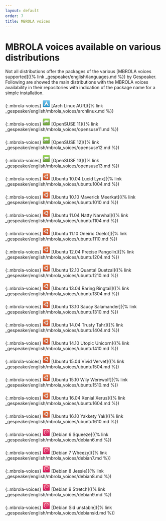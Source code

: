 ```yaml
---
layout: default
order: 7
title: MBROLA voices
---
```

# MBROLA voices available on various distributions

Not all distributions offer the packages of the various 
[MBROLA voices supported]({% link _gespeaker/english/languages.md %})
by Gespeaker.
Following are showed the main distributions with the MBROLA voices availability
in their repositories with indication of the package name for a simple
installation.

{:.mbrola-voices}
![Arch Linux](/theme/images/archlinux-24.png) [Arch Linux AUR]({% link _gespeaker/english/mbrola_voices/archlinux.md %})

{:.mbrola-voices}
![OpenSUSE](/theme/images/opensuse-24.png) [OpenSUSE 11]({% link _gespeaker/english/mbrola_voices/opensuse11.md %})

{:.mbrola-voices}
![OpenSUSE](/theme/images/opensuse-24.png) [OpenSUSE 12]({% link _gespeaker/english/mbrola_voices/opensuse12.md %})

{:.mbrola-voices}
![OpenSUSE](/theme/images/opensuse-24.png) [OpenSUSE 13]({% link _gespeaker/english/mbrola_voices/opensuse13.md %})

{:.mbrola-voices}
![Ubuntu](/theme/images/ubuntu-24.png) [Ubuntu 10.04 Lucid Lynx]({% link _gespeaker/english/mbrola_voices/ubuntu1004.md %})

{:.mbrola-voices}
![Ubuntu](/theme/images/ubuntu-24.png) [Ubuntu 10.10 Maverick Meerkat]({% link _gespeaker/english/mbrola_voices/ubuntu1010.md %})

{:.mbrola-voices}
![Ubuntu](/theme/images/ubuntu-24.png) [Ubuntu 11.04 Natty Narwhal]({% link _gespeaker/english/mbrola_voices/ubuntu1104.md %})

{:.mbrola-voices}
![Ubuntu](/theme/images/ubuntu-24.png) [Ubuntu 11.10 Oneiric Ocelot]({% link _gespeaker/english/mbrola_voices/ubuntu1110.md %})

{:.mbrola-voices}
![Ubuntu](/theme/images/ubuntu-24.png) [Ubuntu 12.04 Precise Pangolin]({% link _gespeaker/english/mbrola_voices/ubuntu1204.md %})

{:.mbrola-voices}
![Ubuntu](/theme/images/ubuntu-24.png) [Ubuntu 12.10 Quantal Quetzal]({% link _gespeaker/english/mbrola_voices/ubuntu1210.md %})

{:.mbrola-voices}
![Ubuntu](/theme/images/ubuntu-24.png) [Ubuntu 13.04 Raring Ringtail]({% link _gespeaker/english/mbrola_voices/ubuntu1304.md %})

{:.mbrola-voices}
![Ubuntu](/theme/images/ubuntu-24.png) [Ubuntu 13.10 Saucy Salamander]({% link _gespeaker/english/mbrola_voices/ubuntu1310.md %})

{:.mbrola-voices}
![Ubuntu](/theme/images/ubuntu-24.png) [Ubuntu 14.04 Trusty Tahr]({% link _gespeaker/english/mbrola_voices/ubuntu1404.md %})

{:.mbrola-voices}
![Ubuntu](/theme/images/ubuntu-24.png) [Ubuntu 14.10 Utopic Unicorn]({% link _gespeaker/english/mbrola_voices/ubuntu1410.md %})

{:.mbrola-voices}
![Ubuntu](/theme/images/ubuntu-24.png) [Ubuntu 15.04 Vivid Vervet]({% link _gespeaker/english/mbrola_voices/ubuntu1504.md %})

{:.mbrola-voices}
![Ubuntu](/theme/images/ubuntu-24.png) [Ubuntu 15.10 Wily Werewolf]({% link _gespeaker/english/mbrola_voices/ubuntu1510.md %})

{:.mbrola-voices}
![Ubuntu](/theme/images/ubuntu-24.png) [Ubuntu 16.04 Xenial Xerus]({% link _gespeaker/english/mbrola_voices/ubuntu1604.md %})

{:.mbrola-voices}
![Ubuntu](/theme/images/ubuntu-24.png) [Ubuntu 16.10 Yakkety Yak]({% link _gespeaker/english/mbrola_voices/ubuntu1610.md %})

{:.mbrola-voices}
![Debian](/theme/images/debian-24.png) [Debian 6 Squeeze]({% link _gespeaker/english/mbrola_voices/debian6.md %})

{:.mbrola-voices}
![Debian](/theme/images/debian-24.png) [Debian 7 Wheezy]({% link _gespeaker/english/mbrola_voices/debian7.md %})

{:.mbrola-voices}
![Debian](/theme/images/debian-24.png) [Debian 8 Jessie]({% link _gespeaker/english/mbrola_voices/debian8.md %})

{:.mbrola-voices}
![Debian](/theme/images/debian-24.png) [Debian 9 Stretch]({% link _gespeaker/english/mbrola_voices/debian9.md %})

{:.mbrola-voices}
![Debian](/theme/images/debian-24.png) [Debian Sid unstable]({% link _gespeaker/english/mbrola_voices/debiansid.md %})
